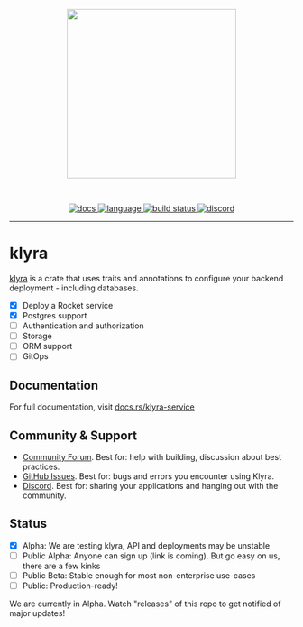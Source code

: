 <p align="center">
<img width="300" src="https://raw.githubusercontent.com/getsynth/klyra/master/resources/logo-rectangle-transparent.png"/>
</p>
<br>
<p align=center>
  <a href="https://docs.rs/klyra-service">
    <img alt="docs" src="https://img.shields.io/badge/doc-reference-orange">
  </a>
  <a href="https://github.com/getsynth/klyra/search?l=rust">
    <img alt="language" src="https://img.shields.io/badge/language-Rust-orange.svg">
  </a>
  <a href="https://github.com/getsynth/klyra/actions">
    <img alt="build status" src="https://img.shields.io/github/workflow/status/getsynth/klyra/cargo-test"/>
  </a>
  <a href="https://discord.gg/H33rRDTm3p">
    <img alt="discord" src="https://img.shields.io/discord/803236282088161321?logo=discord"/>
  </a>
</p>

---

# klyra

[klyra](https://klyra.rs) is a crate that uses traits and annotations to configure your backend deployment - including databases.

- [x] Deploy a Rocket service
- [x] Postgres support
- [ ] Authentication and authorization
- [ ] Storage
- [ ] ORM support
- [ ] GitOps

## Documentation

For full documentation, visit [docs.rs/klyra-service](https://docs.rs/klyra-service)

## Community & Support

- [Community Forum](https://github.com/getsynth/klyra/discussions). Best for: help with building, discussion about best practices.
- [GitHub Issues](https://github.com/getsynth/klyra/issues). Best for: bugs and errors you encounter using Klyra.
- [Discord](https://discord.gg/H33rRDTm3p). Best for: sharing your applications and hanging out with the community.

## Status

- [x] Alpha: We are testing klyra, API and deployments may be unstable
- [ ] Public Alpha: Anyone can sign up (link is coming). But go easy on us, there are a few kinks
- [ ] Public Beta: Stable enough for most non-enterprise use-cases
- [ ] Public: Production-ready!

We are currently in Alpha. Watch "releases" of this repo to get notified of major updates!

